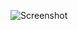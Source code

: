 ![Screenshot](https://raw.githubusercontent.com/Cryakl/Ultimate-RAT-Collection/refs/heads/main/NjRat/njRAT%20v0.8.0%20Lime%20Edition%20By%20NYAN-CAT/Screenshot.png)

